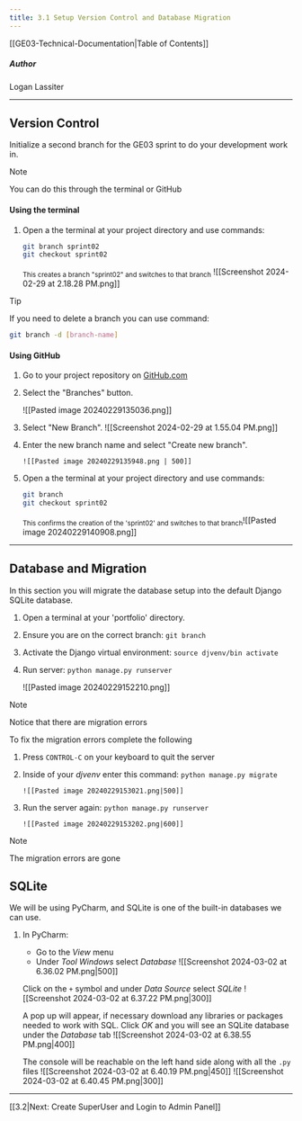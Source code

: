 ```yaml
---
title: 3.1 Setup Version Control and Database Migration
---
```

[[GE03-Technical-Documentation|Table of Contents]]
##### Author
Logan Lassiter

***
## Version Control

Initialize a second branch for the GE03 sprint to do your development work in.

>[!note]
> You can do this through the terminal or GitHub
>

#### Using the terminal

1. Open a the terminal at your project directory and use commands:
	``` bash
	git branch sprint02
	git checkout sprint02
	```

     <sub>This creates a branch "sprint02" and switches to that branch</sub>
     ![[Screenshot 2024-02-29 at 2.18.28 PM.png]]

>[!tip]
>If you need to delete a branch you can use command: 
>```bash 
>git branch -d [branch-name]
>```

#### Using GitHub

1. Go to your project repository on [GitHub.com](https://github.com) 
   
2. Select the "Branches" button.

	![[Pasted image 20240229135036.png]]

3.  Select "New Branch".
	   ![[Screenshot 2024-02-29 at 1.55.04 PM.png]]
   
4. Enter the new branch name and select "Create new branch".

	   ![[Pasted image 20240229135948.png | 500]]
   
5. Open a the terminal at your project directory and use commands:
   
	```bash
	git branch
	git checkout sprint02
	```

      <sub>This confirms the creation of the 'sprint02' and switches to that branch</sub>![[Pasted image 20240229140908.png]]

***
## Database and Migration

In this section you will migrate the database setup into the default Django SQLite database.
1. Open a terminal at your 'portfolio' directory.
2. Ensure you are on the correct branch: `git branch`
3. Activate the Django virtual environment: `source djvenv/bin activate`
4. Run server: `python manage.py runserver`
   
	![[Pasted image 20240229152210.png]]
	
>[!note]
>Notice that there are migration errors

To fix the migration errors complete the following
1. Press `CONTROL-C` on your keyboard to quit the server
2. Inside of your *djvenv* enter this command: `python manage.py migrate`

	   ![[Pasted image 20240229153021.png|500]]

3. Run the server again: `python manage.py runserver`

	   ![[Pasted image 20240229153202.png|600]]
   
>[!Note]
>The migration errors are gone

## SQLite

We will be using PyCharm, and SQLite is one of the built-in databases we can use.

1. In PyCharm:
	- Go to the *View* menu
	- Under *Tool Windows* select *Database*
	![[Screenshot 2024-03-02 at 6.36.02 PM.png|500]]
	
	Click on the `+` symbol and under *Data Source* select *SQLite*
	![[Screenshot 2024-03-02 at 6.37.22 PM.png|300]]
	
	A pop up will appear, if necessary download any libraries or packages needed to work with SQL. Click *OK* and you will see an SQLite database under the *Database* tab
	![[Screenshot 2024-03-02 at 6.38.55 PM.png|400]]
	
	The console will be reachable on the left hand side along with all the `.py` files
	![[Screenshot 2024-03-02 at 6.40.19 PM.png|450]]
	![[Screenshot 2024-03-02 at 6.40.45 PM.png|300]]


***

[[3.2|Next: Create SuperUser and Login to Admin Panel]]